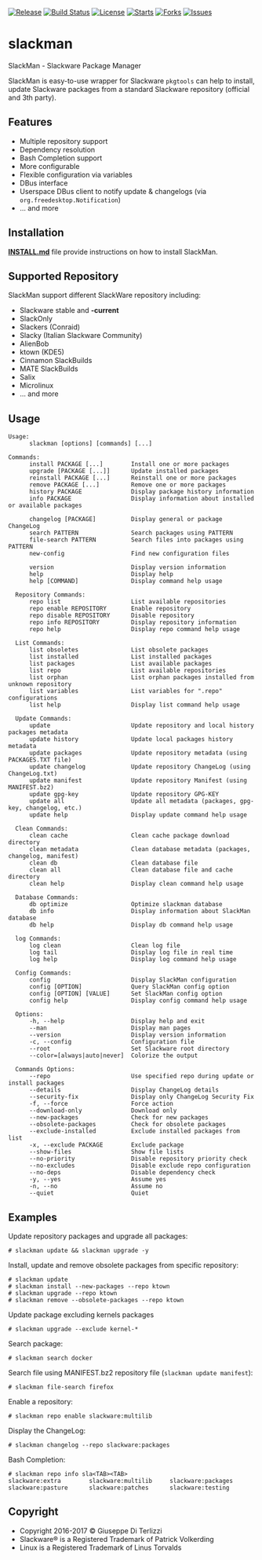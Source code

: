[![Release](https://img.shields.io/github/release/LotarProject/slackman.svg)](https://github.com/LotarProject/slackman/releases) [![Build Status](https://travis-ci.org/LotarProject/slackman.svg)](https://travis-ci.org/LotarProject/slackman) [![License](https://img.shields.io/github/license/LotarProject/slackman.svg)](https://github.com/LotarProject/slackman) [![Starts](https://img.shields.io/github/stars/LotarProject/slackman.svg)](https://github.com/LotarProject/slackman) [![Forks](https://img.shields.io/github/forks/LotarProject/slackman.svg)](https://github.com/LotarProject/slackman) [![Issues](https://img.shields.io/github/issues/LotarProject/slackman.svg)](https://github.com/LotarProject/slackman/issues)

# slackman

SlackMan - Slackware Package Manager

SlackMan is easy-to-use wrapper for Slackware ``pkgtools`` can help to install,
update Slackware packages from a standard Slackware repository (official and 3th party).

## Features

 - Multiple repository support
 - Dependency resolution
 - Bash Completion support
 - More configurable
 - Flexible configuration via variables
 - DBus interface
 - Userspace DBus client to notify update & changelogs (via `org.freedesktop.Notification`)
 - ... and more

## Installation

**[INSTALL.md](INSTALL.md)** file provide instructions on how to install SlackMan.

## Supported Repository

SlackMan support different SlackWare repository including:

 - Slackware stable and **-current**
 - SlackOnly
 - Slackers (Conraid)
 - Slacky (Italian Slackware Community)
 - AlienBob
 - ktown (KDE5)
 - Cinnamon SlackBuilds
 - MATE SlackBuilds
 - Salix
 - Microlinux
 - ... and more

## Usage

    Usage:
          slackman [options] [commands] [...]

    Commands:
          install PACKAGE [...]        Install one or more packages
          upgrade [PACKAGE [...]]      Update installed packages
          reinstall PACKAGE [...]      Reinstall one or more packages
          remove PACKAGE [...]         Remove one or more packages
          history PACKAGE              Display package history information
          info PACKAGE                 Display information about installed or available packages

          changelog [PACKAGE]          Display general or package ChangeLog
          search PATTERN               Search packages using PATTERN
          file-search PATTERN          Search files into packages using PATTERN
          new-config                   Find new configuration files

          version                      Display version information
          help                         Display help
          help [COMMAND]               Display command help usage

      Repository Commands:
          repo list                    List available repositories
          repo enable REPOSITORY       Enable repository
          repo disable REPOSITORY      Disable repository
          repo info REPOSITORY         Display repository information
          repo help                    Display repo command help usage

      List Commands:
          list obsoletes               List obsolete packages
          list installed               List installed packages
          list packages                List available packages
          list repo                    List available repositories
          list orphan                  List orphan packages installed from unknown repository
          list variables               List variables for ".repo" configurations
          list help                    Display list command help usage

      Update Commands:
          update                       Update repository and local history packages metadata
          update history               Update local packages history metadata
          update packages              Update repository metadata (using PACKAGES.TXT file)
          update changelog             Update repository ChangeLog (using ChangeLog.txt)
          update manifest              Update repository Manifest (using MANIFEST.bz2)
          update gpg-key               Update repository GPG-KEY
          update all                   Update all metadata (packages, gpg-key, changelog, etc.)
          update help                  Display update command help usage

      Clean Commands:
          clean cache                  Clean cache package download directory
          clean metadata               Clean database metadata (packages, changelog, manifest)
          clean db                     Clean database file
          clean all                    Clean database file and cache directory
          clean help                   Display clean command help usage

      Database Commands:
          db optimize                  Optimize slackman database
          db info                      Display information about SlackMan database
          db help                      Display db command help usage

      log Commands:
          log clean                    Clean log file
          log tail                     Display log file in real time
          log help                     Display log command help usage

      Config Commands:
          config                       Display SlackMan configuration
          config [OPTION]              Query SlackMan config option
          config [OPTION] [VALUE]      Set SlackMan config option
          config help                  Display config command help usage

      Options:
          -h, --help                   Display help and exit
          --man                        Display man pages
          --version                    Display version information
          -c, --config                 Configuration file
          --root                       Set Slackware root directory
          --color=[always|auto|never]  Colorize the output

      Commands Options:
          --repo                       Use specified repo during update or install packages
          --details                    Display ChangeLog details
          --security-fix               Display only ChangeLog Security Fix
          -f, --force                  Force action
          --download-only              Download only
          --new-packages               Check for new packages
          --obsolete-packages          Check for obsolete packages
          --exclude-installed          Exclude installed packages from list
          -x, --exclude PACKAGE        Exclude package
          --show-files                 Show file lists
          --no-priority                Disable repository priority check
          --no-excludes                Disable exclude repo configuration
          --no-deps                    Disable dependency check
          -y, --yes                    Assume yes
          -n, --no                     Assume no
          --quiet                      Quiet


## Examples

Update repository packages and upgrade all packages:

    # slackman update && slackman upgrade -y

Install, update and remove obsolete packages from specific repository:

    # slackman update
    # slackman install --new-packages --repo ktown
    # slackman upgrade --repo ktown
    # slackman remove --obsolete-packages --repo ktown

Update package excluding kernels packages

    # slackman upgrade --exclude kernel-*

Search package:

    # slackman search docker

Search file using MANIFEST.bz2 repository file (`slackman update manifest`):

    # slackman file-search firefox

Enable a repository:

    # slackman repo enable slackware:multilib

Display the ChangeLog:

    # slackman changelog --repo slackware:packages

Bash Completion:

    # slackman repo info sla<TAB><TAB>
    slackware:extra        slackware:multilib     slackware:packages
    slackware:pasture      slackware:patches      slackware:testing

## Copyright

 - Copyright 2016-2017 © Giuseppe Di Terlizzi
 - Slackware® is a Registered Trademark of Patrick Volkerding
 - Linux is a Registered Trademark of Linus Torvalds
